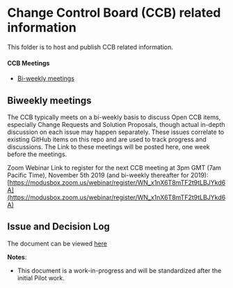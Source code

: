 # Change Control Board (CCB) related information
This folder is to host and publish CCB related information.

#### CCB Meetings
* [Bi-weekly meetings](#biweekly-meetings) 

## Biweekly meetings
The CCB typically meets on a bi-weekly basis to discuss Open CCB items, especially Change Requests and Solution Proposals, though actual in-depth discussion on each issue may happen separately. These issues correlate to existing GitHub items on this repo and are used to track progress and discussions. The Link to these meetings will be posted here, one week before the meetings.

Zoom Webinar Link to register for the next CCB meeting at 3pm GMT (7am Pacific Time), November 5th 2019 (and bi-weekly thereafter for 2019): 
[https://modusbox.zoom.us/webinar/register/WN_x1nX6T8mTF2t9tLBJYkd6A](https://modusbox.zoom.us/webinar/register/WN_x1nX6T8mTF2t9tLBJYkd6A)


## Issue and Decision Log
The document can be viewed [here](./Issue-and-Decision-Log.md)

**Notes**:
- This document is a work-in-progress and will be standardized after the initial Pilot work.
